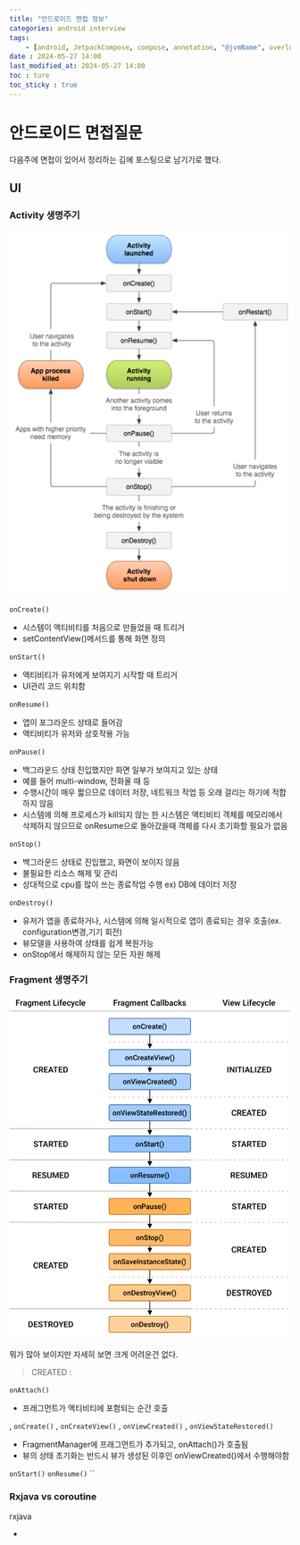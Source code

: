 ```yaml
---
title: "안드로이드 면접 정보"
categories: android interview
tags:
    - [android, JetpackCompose, compose, annotation, "@jvmName", overloading]
date : 2024-05-27 14:00
last_modified_at: 2024-05-27 14:00
toc : ture
toc_sticky : true
---
```


# 안드로이드 면접질문

다음주에 면접이 있어서 정리하는 김에 포스팅으로 남기기로 했다.


## UI

### Activity 생명주기

<img src="/assets/image/activity_lifecycle.png">

`onCreate()`
   
- 시스템이 액티비티를 처음으로 만들었을 때 트리거
- setContentView()메서드를 통해 화면 정의

`onStart()`

- 액티비티가 유저에게 보여지기 시작할 때 트리거
- UI관리 코드 위치함

`onResume()`

- 앱이 포그라운드 상태로 들어감
- 액티비티가 유저와 상호작용 가능

`onPause()`

- 백그라운드 상태 진입했지만 화면 일부가 보여지고 있는 상태
- 예를 들어 multi-window, 전화올 때 등
- 수행시간이 매우 짧으므로 데이터 저장, 네트워크 작업 등 오래 걸리는 하기에 적합하지 않음
- 시스템에 의해 프로세스가 kill되지 않는 한 시스템은 액티비티 객체를 메모리에서 삭제하지 않으므로 onResume으로 돌아갔을때 객체를 다시 초기화할 필요가 없음

`onStop()`

- 백그라운드 상태로 진입했고, 화면이 보이지 않음
- 불필요한 리소스 해제 및 관리
- 상대적으로 cpu를 많이 쓰는 종료작업 수행 ex) DB에 데이터 저장

`onDestroy()`
- 유저가 앱을 종료하거나, 시스템에 의해 일시적으로 앱이 종료되는 경우 호출(ex. configuration변경,기기 회전)
- 뷰모델을 사용하여 상태를 쉽게 복원가능
- onStop에서 해제하지 않는 모든 자원 해제


### Fragment 생명주기

<img src="/assets/image/fragment-view-lifecycle.png">

뭐가 많아 보이지만 자세히 보면 크게 어려운건 없다.

> CREATED : 

`onAttach()`

- 프래그먼트가 액티비티에 포함되는 순간 호출

 , `onCreate()` , `onCreateView()` , `onViewCreated()` , `onViewStateRestored()`


- FragmentManager에 프래그먼트가 추가되고, onAttach()가 호출됨
- 뷰의 상태 초기화는 반드시 뷰가 생성된 이후인 onViewCreated()에서 수행해야함


`onStart()`
`onResume()`
``

### Rxjava vs coroutine

rxjava

- 